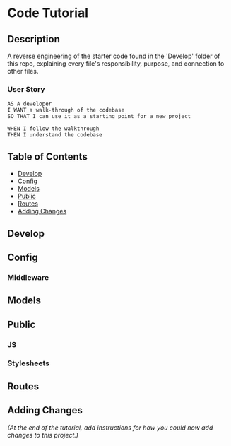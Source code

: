# Code Tutorial

## Description

A reverse engineering of the starter code found in the 'Develop' folder of this repo, explaining every file's responsibility, purpose, and connection to other files.

### User Story

```
AS A developer
I WANT a walk-through of the codebase
SO THAT I can use it as a starting point for a new project

WHEN I follow the walkthrough
THEN I understand the codebase
```
## Table of Contents

* [Develop](#Develop)
* [Config](#Config)
* [Models](#Models)
* [Public](#public)
* [Routes](#Routes)
* [Adding Changes](#Adding-Changes)

## Develop

## Config

### Middleware

## Models

## Public

### JS 

### Stylesheets

## Routes

## Adding Changes

*(At the end of the tutorial, add instructions for how you could now add changes to this project.)*
